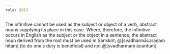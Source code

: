 ```yaml
---
rule: §912
---
```


The infinitive cannot be used as the subject or object of a verb, abstract nouns supplying its place in this case. Where, therefore, the infinitive occurs in English as the subject or the object in a sentence, the abstract noun derived from the root must be used in Sanskrit; @[svadharmācaraṇaṃ hitam] (to do one's duty is beneficial) and not @[svadharmaṃ ācaritum].